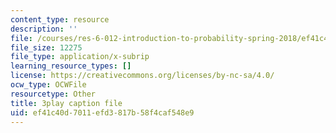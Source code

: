 ```yaml
---
content_type: resource
description: ''
file: /courses/res-6-012-introduction-to-probability-spring-2018/ef41c40d7011efd3817b58f4caf548e9_BW_EHmZf2pM.srt
file_size: 12275
file_type: application/x-subrip
learning_resource_types: []
license: https://creativecommons.org/licenses/by-nc-sa/4.0/
ocw_type: OCWFile
resourcetype: Other
title: 3play caption file
uid: ef41c40d-7011-efd3-817b-58f4caf548e9
---
```


